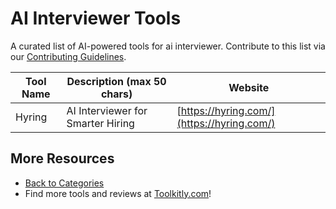 # AI Interviewer Tools

A curated list of AI-powered tools for ai interviewer. Contribute to this list via our [Contributing Guidelines](../CONTRIBUTING.md).

| Tool Name | Description (max 50 chars) | Website |
|-----------|----------------------------|---------|
| Hyring | AI Interviewer for Smarter Hiring | [https://hyring.com/](https://hyring.com/) |

## More Resources
- [Back to Categories](https://github.com/ToolkitlyAI/awesome-ai-tools/blob/master/README.md)
- Find more tools and reviews at [Toolkitly.com](https://toolkitly.com)!
